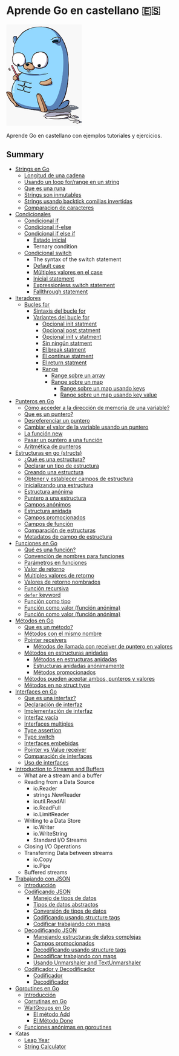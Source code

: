 # Aprende Go en castellano 🇪🇸

<img src="./images/pet.jpeg" width="200">

Aprende Go en castellano con ejemplos tutoriales y ejercicios.

## Summary

- [Strings en Go](./strings/strings.md#1-strings-en-go)
  - [Longitud de una cadena](./strings/strings.md#11-longitud-de-una-cadena)
  - [Usando un loop for/range en un string](./strings/strings.md#12-usando-un-loop-forrange-en-un-string)
  - [Que es una runa](./strings/strings.md#13-que-es-una-runa)
  - [Strings son inmutables](./strings/strings.md#14-strings-son-inmutables)
  - [Strings usando backtick comillas invertidas](./strings/strings.md#15-strings-usando-backtick-comillas-invertidas)
  - [Comparacion de caracteres](./strings/strings.md#16-comparacion-de-caracteres)
- [Condicionales](./conditionals/conditionals.md#1-condicionales)
  - [Condicional if](./conditionals/conditionals.md#11-condicional-if)
  - [Condicional if-else](./conditionals/conditionals.md#12-condicional-if-else)
  - [Condicional if else if](./conditionals/conditionals.md#13-condicional-if-else-if)
    - [Estado inicial](./conditionals/conditionals.md#131-estado-inicial)
    - Ternary condition
  - [Condicional switch](./conditionals/conditionals.md#14-condicional-switch)
    - The syntax of the switch statement
    - [Default case](./conditionals/conditionals.md#141-default-case)
    - [Múltiples valores en el case](./conditionals/conditionals.md#142-multiples-valores-en-el-case)
    - [Inicial statement](./conditionals/conditionals.md#143-inicial-statement)
    - [Expressionless switch statement](./conditionals/conditionals.md#144-expressionless-switch-statement)
    - [Fallthrough statement](./conditionals/conditionals.md#145-fallthrough-statement)
- [Iteradores](./iterators/iterators.md#1-Iteradores)
  - [Bucles for](./iterators/iterators.md#11-bucles-for)
    - [Sintaxis del bucle for](./iterators/iterators.md#111-sintaxis-del-bucle-for)
    - [Variantes del bucle for](./iterators/iterators.md#112-variantes-del-bucle-for)
      - [Opcional init statment](./iterators/iterators.md#1121-opcional-init-statment)
      - [Opcional post statment](./iterators/iterators.md#1122-opcional-post-statment)
      - [Opcional init y statment](./iterators/iterators.md#2123-opcional-init-y-post-statment)
      - [Sin ningún statment](./iterators/iterators.md#1124-sin-ningun-statment)
      - [El break statment](./iterators/iterators.md#1125-el-break-statement)
      - [El continue statment](./iterators/iterators.md#1126-el-continue-statement)
      - [El return statment](./iterators/iterators.md#1127-el-return-statement)
      - [Range](./iterators/iterators.md#1128-range)
        - [Range sobre un array](./iterators/iterators.md#11281-range-sobre-un-array)
        - [Range sobre un map](./iterators/iterators.md#11282-range-sobre-un-map)
          - [Range sobre un map usando keys](./iterators/iterators.md#112821-range-sobre-un-map-usando-keys)
          - [Range sobre un map usando key value](./iterators/iterators.md#112822-range-sobre-un-map-usando-key-value)
- [Punteros en Go](./pointers/pointers.md#1-punteros-en-go)
  - [Cómo acceder a la dirección de memoria de una variable?](./pointers/pointers.md#12-cómo-acceder-a-la-dirección-de-memoria-de-una-variable)
  - [Que es un puntero?](./pointers/pointers.md#13-que-es-un-puntero)
  - [Desreferenciar un puntero](./pointers/pointers.md#14-desreferenciar-un-puntero)
  - [Cambiar el valor de la variable usando un puntero](./pointers/pointers.md#15-cambiar-el-valor-de-la-variable-usando-un-puntero)
  - [La función new](./pointers/pointers.md#16-la-función-new)
  - [Pasar un puntero a una función](./pointers/pointers.md#17-pasar-un-puntero-a-una-función)
  - [Aritmética de punteros](./pointers/pointers.md#18-aritmética-de-punteros)
- [Estructuras en go (structs)](./structs/structs.md)
  - [¿Qué es una estructura?](./structs/structs.md#1-qu%C3%A9-es-una-estructura)
  - [Declarar un tipo de estructura](./structs/structs.md#11-declarar-un-tipo-de-estructura)
  - [Creando una estructura](./structs/structs.md#12-creando-una-estructura)
  - [Obtener y establecer campos de estructura](./structs/structs.md#13-obtener-y-establecer-campos-de-estructura)
  - [Inicializando una estructura](./structs/structs.md#14-inicializando-una-estructura)
  - [Estructura anónima](./structs/structs.md#15-estructura-an%C3%B3nima)
  - [Puntero a una estructura](./structs/structs.md#16-puntero-a-una-estructura)
  - [Campos anónimos](./structs/structs.md#17-campos-an%C3%B3nimos)
  - [Estructura anidada](./structs/structs.md#18-estructura-anidada)
  - [Campos promocionados](./structs/structs.md#19-campos-promocionados)
  - [Campos de función](./structs/structs.md#110-campos-de-funci%C3%B3n)
  - [Comparación de estructuras](./structs/structs.md#111-comparaci%C3%B3n-de-estructuras)
  - [Metadatos de campo de estructura](./structs/structs.md#112-metadatos-de-campo-de-estructura)
- [Funciones en Go](./functions/functions.md)
  - [Qué es una función?](./functions/functions.md#11-qu%C3%A9-es-una-funci%C3%B3n)
  - [Convención de nombres para funciones](./functions/functions.md#12-convenci%C3%B3n-de-nombres-para-funciones)
  - [Parámetros en funciones](./functions/functions.md#13-par%C3%A1metros-en-funciones)
  - [Valor de retorno](./functions/functions.md#14-valor-de-retorno)
  - [Multiples valores de retorno](./functions/functions.md#15-multiples-valores-de-retorno)
  - [Valores de retorno nombrados](./functions/functions.md#16-valores-de-retorno-nombrados)
  - [Función recursiva](./functions/functions.md#17-funci%C3%B3n-recursiva)
  - [`defer` keyword](./functions/functions.md#18-defer-keyword)
  - [Función como tipo](./functions/functions.md#19-funci%C3%B3n-como-tipo)
  - [Función como valor (función anónima)](./functions/functions.md#110-funci%C3%B3n-como-valor-funci%C3%B3n-an%C3%B3nima)
  - [Función como valor (función anónima)](./functions/functions.md#111-expresi%C3%B3n-de-funci%C3%B3n-invocada-inmediatamente-iife)
- [Métodos en Go](./methods/methods.md#1-métodos-en-go)
  - [Que es un método?](./methods/methods.md#11-que-es-un-método)
  - [Métodos con el mismo nombre](./methods/methods.md#12-métodos-con-el-mismo-nombre)
  - [Pointer receivers](./methods/methods.md#13-pointer-receivers)
    - [Métodos de llamada con receiver de puntero en valores](./methods/methods.md#131-métodos-de-llamada-con-receiver-de-puntero-en-valores)
  - [Métodos en estructuras anidadas](./methods/methods.md#14-métodos-en-estructuras-anidadas)
    - [Métodos en estructuras anidadas](example-methods/methods.md#141-métodos-en-estructuras-anidadas)
    - [Estructuras anidadas anónimamente](./methods/methods.md#142-estructuras-anidadas-anónimamente)
    - [Métodos promocionados](./methods/methods.md#143-métodos-promocionados)
  - [Métodos pueden aceptar ambos, punteros y valores](./methods/methods.md#15-métodos-pueden-aceptar-ambos-punteros-y-valores)
  - [Métodos en no struct type](./methods/methods.md#16-métodos-en-no-struct-type)
- [Interfaces en Go](./interfaces/interfaces.md)
  - [Que es una interfaz?](./interfaces/interfaces.md#1-que-es-una-interfaz)
  - [Declaración de interfaz](./interfaces/interfaces.md#12-declaración-de-interfaz)
  - [Implementación de interfaz](./interfaces/interfaces.md#13-implementación-de-interfaz)
  - [Interfaz vacía](./interfaces/interfaces.md#14-interfaz-vacía)
  - [Interfaces multiples](./interfaces/interfaces.md#15-interfaces-multiples)
  - [Type assertion](./interfaces/interfaces.md#16-type-assertion)
  - [Type switch](./interfaces/interfaces.md#17-type-switch)
  - [Interfaces embebidas](./interfaces/interfaces.md#18-interfaces-embebidas)
  - [Pointer vs Value receiver](./interfaces/interfaces.md#19-pointer-vs-value-receiver)
  - [Comparación de interfaces](./interfaces/interfaces.md#110-comparación-de-interfaces)
  - [Uso de interfaces](./interfaces/interfaces.md#111-uso-de-interfaces)
- [Introduction to Streams and Buffers](https://medium.com/rungo/introduction-to-streams-and-buffers-d148c0cda0ad)
  - What are a stream and a buffer
  - Reading from a Data Source
    - io.Reader
    - strings.NewReader
    - ioutil.ReadAll
    - io.ReadFull
    - io.LimitReader
  - Writing to a Data Store
    - io.Writer
    - io.WriteString
    - Standard I/O Streams
  - Closing I/O Operations
  - Transferring Data between streams
    - io.Copy
    - io.Pipe
  - Buffered streams
- [Trabajando con JSON](./work-with-json/work-with-json.md#1-trabajando-con-json)
  - [Introducción](./work-with-json/work-with-json.md#11-introduccion)
  - [Codificando JSON](./work-with-json/work-with-json.md#12-codificando-json)
    - [Manejo de tipos de datos](./work-with-json/work-with-json.md#121-manejo-de-tipos-de-datos)
    - [Tipos de datos abstractos](./work-with-json/work-with-json.md#122-tipos-de-datos-abstractos)
    - [Conversión de tipos de datos](./work-with-json/work-with-json.md#123-conversion-de-tipos-de-datos)
    - [Codificando usando structure tags](./work-with-json/work-with-json.md#124-codificando-usando-structure-tags)
    - [Codificar trabajando con maps](./work-with-json/work-with-json.md#125-codificar-trabajando-con-maps)
  - [Decodificando JSON](./work-with-json/work-with-json.md#13-decodificando-json)
    - [Manejando estructuras de datos complejas](./work-with-json/work-with-json.md#131-manejando-estructuras-de-datos-complejas)
    - [Campos promocionados](./work-with-json/work-with-json.md#132-campos-promocionados)
    - [Decodificando usando structure tags](./work-with-json/work-with-json.md#133-decodificando-usando-structure-tags)
    - [Decodificar trabajando con maps](./work-with-json/work-with-json.md#134-decodificar-trabajando-con-maps)
    - [Usando Unmarshaler and TextUnmarshaler](./work-with-json/work-with-json.md#135-usando-unmarshaler-and-textunmarshaler)
  - [Codificador y Decodificador](./work-with-json/work-with-json.md#14-codificador-y-decodificador)
    - [Codificador](./work-with-json/work-with-json.md#141-codificador)
    - [Decodificador](./work-with-json/work-with-json.md#142-decodificador)
- [Goroutines en Go](./goroutines/goroutines.md#1-goroutines-en-go)
  - [Introducción](./goroutines/goroutines.md#11-introducci%C3%B3n)
  - [Corrutinas en Go](./goroutines/goroutines.md#12-corrutinas-en-go)
  - [WaitGroups en Go](./goroutines/goroutines.md#13-waitgroups-en-go)
    - [El método Add](./goroutines/goroutines.md#131-el-m%C3%A9todo-add)
    - [El Método Done](./goroutines/goroutines.md#132-el-m%C3%A9todo-done)
  - [Funciones anónimas en goroutines](./goroutines/goroutines.md#14-funciones-an%C3%B3nimas-en-goroutines)
- Katas
  - [Leap Year](./katas/leapyear/leapyear.md)
  - [String Calculator](./katas/stringcalculator/stringcalculator.md)
